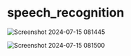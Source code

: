 # speech_recognition
![Screenshot 2024-07-15 081445](https://github.com/user-attachments/assets/cdddfb2b-f0e2-4060-9f96-95be0587ac95)


![Screenshot 2024-07-15 081500](https://github.com/user-attachments/assets/531b67c7-4544-433d-bd91-deb46b83b3f7)
